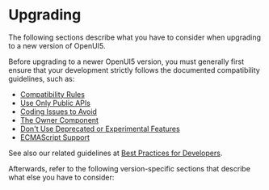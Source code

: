 <!-- loio9638e4fce1bd45f4bebf7c219672908c -->

# Upgrading

The following sections describe what you have to consider when upgrading to a new version of OpenUI5.

Before upgrading to a newer OpenUI5 version, you must generally first ensure that your development strictly follows the documented compatibility guidelines, such as:

-   [Compatibility Rules](compatibility-rules-91f0873.md)
-   [Use Only Public APIs](../03_Get-Started/use-only-public-apis-b0d5fe2.md)
-   [Coding Issues to Avoid](../05_Developing_Apps/coding-issues-to-avoid-3877872.md)
-   [The Owner Component](../04_Essentials/the-owner-component-a7a3138.md)
-   [Don't Use Deprecated or Experimental Features](../03_Get-Started/don-t-use-deprecated-or-experimental-features-a8bd1a8.md)
-   [ECMAScript Support](ecmascript-support-0cb44d7.md)

See also our related guidelines at [Best Practices for Developers](../03_Get-Started/best-practices-for-developers-28fcd55.md).

Afterwards, refer to the following version-specific sections that describe what else you have to consider:

